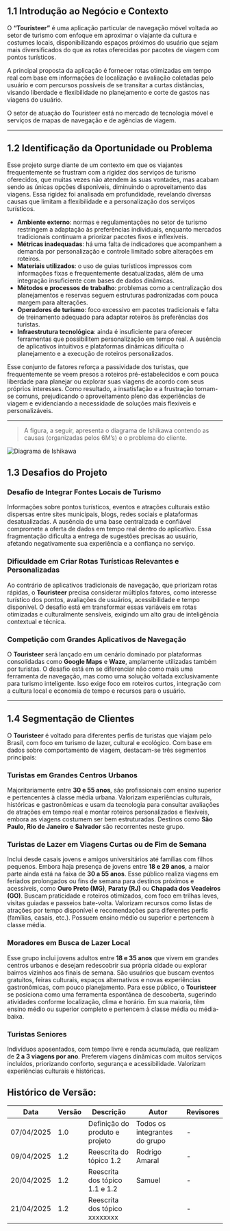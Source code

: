 ## 1.1 Introdução ao Negócio e Contexto

O **“Touristeer”** é uma aplicação particular de navegação móvel voltada ao setor de turismo com enfoque em aproximar o viajante da cultura e costumes locais, disponibilizando espaços próximos do usuário que sejam mais diversificados do que as rotas oferecidas por pacotes de viagem com pontos turísticos.

A principal proposta da aplicação é fornecer rotas otimizadas em tempo real com base em informações de localização e avaliação coletadas pelo usuário e com percursos possíveis de se transitar a curtas distâncias, visando liberdade e flexibilidade no planejamento e corte de gastos nas viagens do usuário.

O setor de atuação do Touristeer está no mercado de tecnologia móvel e serviços de mapas de navegação e de agências de viagem.

---

## 1.2 Identificação da Oportunidade ou Problema

Esse projeto surge diante de um contexto em que os viajantes frequentemente se frustram com a rigidez dos serviços de turismo oferecidos, que muitas vezes não atendem às suas vontades, mas acabam sendo as únicas opções disponíveis, diminuindo o aproveitamento das viagens. Essa rigidez foi analisada em profundidade, revelando diversas causas que limitam a flexibilidade e a personalização dos serviços turísticos.

- **Ambiente externo**: normas e regulamentações no setor de turismo restringem a adaptação às preferências individuais, enquanto mercados tradicionais continuam a priorizar pacotes fixos e inflexíveis.
- **Métricas inadequadas**: há uma falta de indicadores que acompanhem a demanda por personalização e controle limitado sobre alterações em roteiros.
- **Materiais utilizados**: o uso de guias turísticos impressos com informações fixas e frequentemente desatualizadas, além de uma integração insuficiente com bases de dados dinâmicas.
- **Métodos e processos de trabalho**: problemas como a centralização dos planejamentos e reservas seguem estruturas padronizadas com pouca margem para alterações.
- **Operadores de turismo**: foco excessivo em pacotes tradicionais e falta de treinamento adequado para adaptar roteiros às preferências dos turistas.
- **Infraestrutura tecnológica**: ainda é insuficiente para oferecer ferramentas que possibilitem personalização em tempo real. A ausência de aplicativos intuitivos e plataformas dinâmicas dificulta o planejamento e a execução de roteiros personalizados.

Esse conjunto de fatores reforça a passividade dos turistas, que frequentemente se veem presos a roteiros pré-estabelecidos e com pouca liberdade para planejar ou explorar suas viagens de acordo com seus próprios interesses. Como resultado, a insatisfação e a frustração tornam-se comuns, prejudicando o aproveitamento pleno das experiências de viagem e evidenciando a necessidade de soluções mais flexíveis e personalizáveis.

---

> A figura, a seguir, apresenta o diagrama de Ishikawa contendo as causas (organizadas pelos 6M’s) e o problema do cliente.

![Diagrama de Ishikawa](/../assets/diagrama.webp)

## 1.3 Desafios do Projeto

### Desafio de Integrar Fontes Locais de Turismo

Informações sobre pontos turísticos, eventos e atrações culturais estão dispersas entre sites municipais, blogs, redes sociais e plataformas desatualizadas. A ausência de uma base centralizada e confiável compromete a oferta de dados em tempo real dentro do aplicativo. Essa fragmentação dificulta a entrega de sugestões precisas ao usuário, afetando negativamente sua experiência e a confiança no serviço.

### Dificuldade em Criar Rotas Turísticas Relevantes e Personalizadas

Ao contrário de aplicativos tradicionais de navegação, que priorizam rotas rápidas, o **Touristeer** precisa considerar múltiplos fatores, como interesse turístico dos pontos, avaliações de usuários, acessibilidade e tempo disponível. O desafio está em transformar essas variáveis em rotas otimizadas e culturalmente sensíveis, exigindo um alto grau de inteligência contextual e técnica.

### Competição com Grandes Aplicativos de Navegação

O **Touristeer** será lançado em um cenário dominado por plataformas consolidadas como **Google Maps** e **Waze**, amplamente utilizadas também por turistas. O desafio está em se diferenciar não como mais uma ferramenta de navegação, mas como uma solução voltada exclusivamente para turismo inteligente. Isso exige foco em roteiros curtos, integração com a cultura local e economia de tempo e recursos para o usuário.

---

## 1.4 Segmentação de Clientes

O **Touristeer** é voltado para diferentes perfis de turistas que viajam pelo Brasil, com foco em turismo de lazer, cultural e ecológico. Com base em dados sobre comportamento de viagem, destacam-se três segmentos principais:

### Turistas em Grandes Centros Urbanos

Majoritariamente entre **30 e 55 anos**, são profissionais com ensino superior e pertencentes à classe média urbana. Valorizam experiências culturais, históricas e gastronômicas e usam da tecnologia para consultar avaliações de atrações em tempo real e montar roteiros personalizados e flexíveis, embora as viagens costumem ser bem estruturadas. Destinos como **São Paulo**, **Rio de Janeiro** e **Salvador** são recorrentes neste grupo.

### Turistas de Lazer em Viagens Curtas ou de Fim de Semana

Inclui desde casais jovens e amigos universitários até famílias com filhos pequenos. Embora haja presença de jovens entre **18 e 29 anos**, a maior parte ainda está na faixa de **30 a 55 anos**. Esse público realiza viagens em feriados prolongados ou fins de semana para destinos próximos e acessíveis, como **Ouro Preto (MG)**, **Paraty (RJ)** ou **Chapada dos Veadeiros (GO)**. Buscam praticidade e roteiros otimizados, com foco em trilhas leves, visitas guiadas e passeios bate-volta. Valorizam recursos como listas de atrações por tempo disponível e recomendações para diferentes perfis (famílias, casais, etc.). Possuem ensino médio ou superior e pertencem à classe média.

### Moradores em Busca de Lazer Local

Esse grupo inclui jovens adultos entre **18 e 35 anos** que vivem em grandes centros urbanos e desejam redescobrir sua própria cidade ou explorar bairros vizinhos aos finais de semana. São usuários que buscam eventos gratuitos, feiras culturais, espaços alternativos e novas experiências gastronômicas, com pouco planejamento. Para esse público, o **Touristeer** se posiciona como uma ferramenta espontânea de descoberta, sugerindo atividades conforme localização, clima e horário. Em sua maioria, têm ensino médio ou superior completo e pertencem à classe média ou média-baixa.

### Turistas Seniores

Indivíduos aposentados, com tempo livre e renda acumulada, que realizam de **2 a 3 viagens por ano**. Preferem viagens dinâmicas com muitos serviços incluídos, priorizando conforto, segurança e acessibilidade. Valorizam experiências culturais e históricas.


## Histórico de Versão:
| Data | Versão | Descrição | Autor | Revisores|
|-|-|-|-|-|
|07/04/2025| 1.0 | Definição do produto e projeto | Todos os integrantes do grupo |-|
|09/04/2025| 1.2 | Reescrita do tópico 1.2 | Rodrigo Amaral |-|
|20/04/2025| 1.2 | Reescrita dos tópico 1.1 e 1.2 | Samuel  |-|
|21/04/2025| 1.2 | Reescrita dos tópico xxxxxxxx | |-|